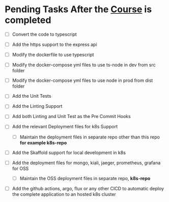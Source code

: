 # Pending Tasks After the [Course](https://www.youtube.com/watch?v=9zUHg7xjIqQ&list=PL2uo0RBZRY1D5RZfji5AUepbsjEF1VmzX&index=2) is completed

- [ ] Convert the code to typescript
- [ ] Add the https support to the express api
- [ ] Modify the dockerfile to use typescript
- [ ] Modify the docker-compose yml files to use ts-node in dev from src folder
- [ ] Modify the docker-compose yml files to use node in prod from dist folder
- [ ] Add the Unit Tests
- [ ] Add the Linting Support
- [ ] Add both Linting and Unit Test as the Pre Commit Hooks
- [ ] Add the relevant Deployment files for k8s Support
  - [ ] Maintain the deployment files in separate repo other than this repo **for example k8s-repo**
- [ ] Add the Skaffold support for local development in k8s
- [ ] Add the deployment files for mongo, kiali, jaeger, prometheus, grafana for OSS
  - [ ] Maintain the OSS deployment files in separate repo, **k8s-repo**
- [ ] Add the github actions, argo, flux or any other CICD to automatic deploy the complete application to an hosted k8s cluster

